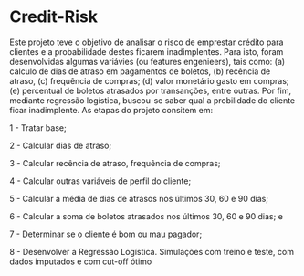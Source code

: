 # Credit-Risk
 Este projeto teve o objetivo de analisar o risco de emprestar crédito para clientes e a probabilidade destes 
 ficarem inadimplentes. Para isto, foram desenvolvidas algumas variávies (ou features engenieers), tais como: 
 (a) calculo de dias de atraso em pagamentos de boletos, (b) recência de atraso, (c) frequência de compras; 
 (d) valor monetário gasto em compras; (e) percentual de boletos atrasados por transanções, entre outras. 
 Por fim, mediante regressão logística, buscou-se saber qual a probilidade do cliente ficar inadimplente. 
 As etapas do projeto consitem em:
 
1 - Tratar base;

2 - Calcular dias de atraso;

3 - Calcular recência de atraso, frequência de compras;

4 - Calcular outras variáveis de perfil do cliente;

5 - Calcular a média de dias de atrasos nos últimos 30, 60 e 90 dias;

6 - Calcular a soma de boletos atrasados nos últimos 30, 60 e 90 dias; e

7 - Determinar se o cliente é bom ou mau pagador;

8 - Desenvolver a Regressão Logística. Simulações com treino e teste, com dados imputados e com cut-off ótimo


